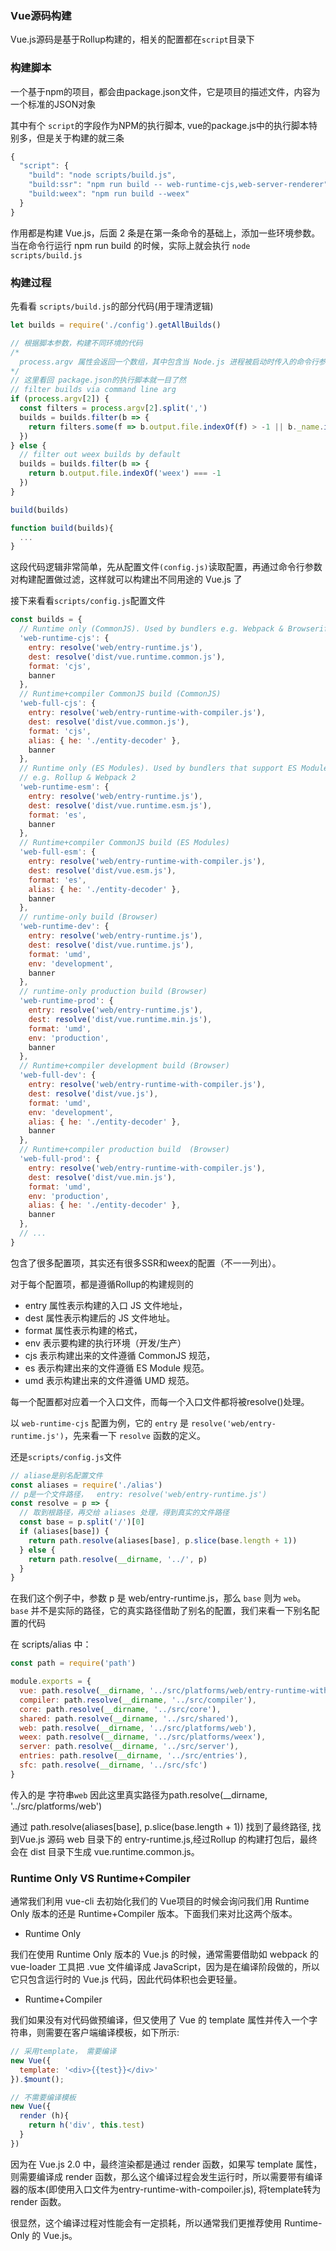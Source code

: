 ### Vue源码构建
Vue.js源码是基于Rollup构建的，相关的配置都在`script`目录下

### 构建脚本
一个基于npm的项目，都会由package.json文件，它是项目的描述文件，内容为一个标准的JSON对象

其中有个 `script`的字段作为NPM的执行脚本, vue的package.js中的执行脚本特别多，但是关于构建的就三条
```javascript
{
  "script": {
    "build": "node scripts/build.js",
    "build:ssr": "npm run build -- web-runtime-cjs,web-server-renderer",
    "build:weex": "npm run build --weex"
  }
}
```

作用都是构建 Vue.js，后面 2 条是在第一条命令的基础上，添加一些环境参数。
当在命令行运行 npm run build 的时候，实际上就会执行 `node scripts/build.js `

### 构建过程
先看看 `scripts/build.js`的部分代码(用于理清逻辑)
```javascript
let builds = require('./config').getAllBuilds()

// 根据脚本参数，构建不同环境的代码
/* 
  process.argv 属性会返回一个数组，其中包含当 Node.js 进程被启动时传入的命令行参数。 第一个元素是 process.execPath。 第二个元素是正被执行的 JavaScript 文件的路径。 其余的元素是任何额外的命令行参数。
*/
// 这里看回 package.json的执行脚本就一目了然
// filter builds via command line arg
if (process.argv[2]) {
  const filters = process.argv[2].split(',')
  builds = builds.filter(b => {
    return filters.some(f => b.output.file.indexOf(f) > -1 || b._name.indexOf(f) > -1)
  })
} else {
  // filter out weex builds by default
  builds = builds.filter(b => {
    return b.output.file.indexOf('weex') === -1
  })
}

build(builds)

function build(builds){
  ...
}
```
这段代码逻辑非常简单，先从配置文件`(config.js)`读取配置，再通过命令行参数对构建配置做过滤，这样就可以构建出不同用途的 Vue.js 了

接下来看看`scripts/config.js`配置文件
```javascript
const builds = {
  // Runtime only (CommonJS). Used by bundlers e.g. Webpack & Browserify
  'web-runtime-cjs': {
    entry: resolve('web/entry-runtime.js'),
    dest: resolve('dist/vue.runtime.common.js'),
    format: 'cjs',
    banner
  },
  // Runtime+compiler CommonJS build (CommonJS)
  'web-full-cjs': {
    entry: resolve('web/entry-runtime-with-compiler.js'),
    dest: resolve('dist/vue.common.js'),
    format: 'cjs',
    alias: { he: './entity-decoder' },
    banner
  },
  // Runtime only (ES Modules). Used by bundlers that support ES Modules,
  // e.g. Rollup & Webpack 2
  'web-runtime-esm': {
    entry: resolve('web/entry-runtime.js'),
    dest: resolve('dist/vue.runtime.esm.js'),
    format: 'es',
    banner
  },
  // Runtime+compiler CommonJS build (ES Modules)
  'web-full-esm': {
    entry: resolve('web/entry-runtime-with-compiler.js'),
    dest: resolve('dist/vue.esm.js'),
    format: 'es',
    alias: { he: './entity-decoder' },
    banner
  },
  // runtime-only build (Browser)
  'web-runtime-dev': {
    entry: resolve('web/entry-runtime.js'),
    dest: resolve('dist/vue.runtime.js'),
    format: 'umd',
    env: 'development',
    banner
  },
  // runtime-only production build (Browser)
  'web-runtime-prod': {
    entry: resolve('web/entry-runtime.js'),
    dest: resolve('dist/vue.runtime.min.js'),
    format: 'umd',
    env: 'production',
    banner
  },
  // Runtime+compiler development build (Browser)
  'web-full-dev': {
    entry: resolve('web/entry-runtime-with-compiler.js'),
    dest: resolve('dist/vue.js'),
    format: 'umd',
    env: 'development',
    alias: { he: './entity-decoder' },
    banner
  },
  // Runtime+compiler production build  (Browser)
  'web-full-prod': {
    entry: resolve('web/entry-runtime-with-compiler.js'),
    dest: resolve('dist/vue.min.js'),
    format: 'umd',
    env: 'production',
    alias: { he: './entity-decoder' },
    banner
  },
  // ...
}
```

包含了很多配置项，其实还有很多SSR和weex的配置（不一一列出）。

对于每个配置项，都是遵循Rollup的构建规则的
* entry 属性表示构建的入口 JS 文件地址，
* dest 属性表示构建后的 JS 文件地址。
* format 属性表示构建的格式，
* env 表示要构建的执行环境（开发/生产）
* cjs 表示构建出来的文件遵循 CommonJS 规范，
* es 表示构建出来的文件遵循 ES Module 规范。 
* umd 表示构建出来的文件遵循 UMD 规范。

每一个配置都对应着一个入口文件，而每一个入口文件都将被resolve()处理。

以 `web-runtime-cjs` 配置为例，它的 `entry` 是
`resolve('web/entry-runtime.js')`，先来看一下 `resolve` 函数的定义。

还是`scripts/config.js`文件
```javascript
// aliase是别名配置文件
const aliases = require('./alias')
// p是一个文件路径，  entry: resolve('web/entry-runtime.js')
const resolve = p => {
  // 取到根路径，再交给 aliases 处理，得到真实的文件路径
  const base = p.split('/')[0]
  if (aliases[base]) {
    return path.resolve(aliases[base], p.slice(base.length + 1))
  } else {
    return path.resolve(__dirname, '../', p)
  }
}
```
在我们这个例子中，参数 p 是 web/entry-runtime.js，那么 `base` 则为 `web`。`base` 并不是实际的路径，它的真实路径借助了别名的配置，我们来看一下别名配置的代码

在 scripts/alias 中：
```javascript
const path = require('path')

module.exports = {
  vue: path.resolve(__dirname, '../src/platforms/web/entry-runtime-with-compiler'),
  compiler: path.resolve(__dirname, '../src/compiler'),
  core: path.resolve(__dirname, '../src/core'),
  shared: path.resolve(__dirname, '../src/shared'),
  web: path.resolve(__dirname, '../src/platforms/web'),
  weex: path.resolve(__dirname, '../src/platforms/weex'),
  server: path.resolve(__dirname, '../src/server'),
  entries: path.resolve(__dirname, '../src/entries'),
  sfc: path.resolve(__dirname, '../src/sfc')
}
```
传入的是 字符串`web` 因此这里真实路径为path.resolve(__dirname, '../src/platforms/web') 

通过 path.resolve(aliases[base], p.slice(base.length + 1)) 找到了最终路径, 找到Vue.js 源码 web 目录下的 entry-runtime.js,经过Rollup 的构建打包后，最终会在 dist 目录下生成 vue.runtime.common.js。


### Runtime Only VS Runtime+Compiler
通常我们利用 vue-cli 去初始化我们的 Vue项目的时候会询问我们用 Runtime Only 版本的还是 Runtime+Compiler 版本。下面我们来对比这两个版本。

* Runtime Only 

我们在使用 Runtime Only 版本的 Vue.js 的时候，通常需要借助如 webpack 的 vue-loader 工具把 .vue 文件编译成 JavaScript，因为是在编译阶段做的，所以它只包含运行时的 Vue.js 代码，因此代码体积也会更轻量。

* Runtime+Compiler 

我们如果没有对代码做预编译，但又使用了 Vue 的 template 属性并传入一个字符串，则需要在客户端编译模板，如下所示:
```javascript
// 采用template， 需要编译
new Vue({
  template: '<div>{{test}}</div>'
}).$mount();

// 不需要编译模板
new Vue({
  render (h){
    return h('div', this.test)
  }
})
```

因为在 Vue.js 2.0 中，最终渲染都是通过 render 函数，如果写 template 属性，则需要编译成 render 函数，那么这个编译过程会发生运行时，所以需要带有编译器的版本(即使用入口文件为entry-runtime-with-compoiler.js), 将template转为render 函数。


很显然，这个编译过程对性能会有一定损耗，所以通常我们更推荐使用 Runtime-Only 的 Vue.js。


